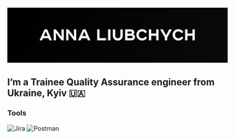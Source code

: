 [![Header](https://github.com/Pandaishere/Pandaishere/blob/main/assets/GitHub%20cover%20-%206.png)](https://www.linkedin.com/in/anna-liubchych-732a42241/)

## I’m a Trainee Quality Assurance engineer from Ukraine, Kyiv 🇺🇦

### Tools
![Jira](https://img.shields.io/badge/-Jira-7e8d8a?style=plastic-square&logo=Jira&logoColor=39f) ![Postman](https://img.shields.io/badge/-Postman-7e8d8a?style=plastic-square&logo=Postman&logoColor=f63)


